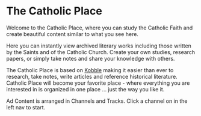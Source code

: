 # The Catholic Place

Welcome to the Catholic Place, where you can study the Catholic Faith and create beautiful content similar to what you see here. 

Here you can instantly view archived literary works including those written by the Saints and of the Catholic Church. Create your own studies, research papers, or simply take notes and share your knowledge with others.

The Catholic Place is based on [Kobble](https://kobble.io) making it easier than ever to research, take notes, write articles and reference historical literature. Catholic Place will become your favorite place - where everything you are interested in is organized in one place ... just the way you like it.

Ad 
Content is arranged in Channels and Tracks. Click a channel on in the left nav to start.